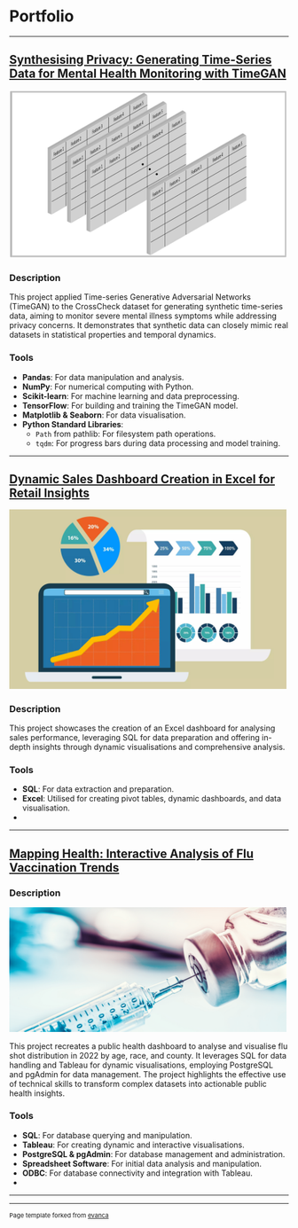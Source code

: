 # Portfolio

---

## [Synthesising Privacy: Generating Time-Series Data for Mental Health Monitoring with TimeGAN](/project_page2)

<img src="images/timegan.png?raw=true" width="500"/>

### Description

This project applied Time-series Generative Adversarial Networks (TimeGAN) to the CrossCheck dataset for generating synthetic time-series data, aiming to monitor severe mental illness symptoms while addressing privacy concerns. It demonstrates that synthetic data can closely mimic real datasets in statistical properties and temporal dynamics.

### Tools

- **Pandas**: For data manipulation and analysis.
- **NumPy**: For numerical computing with Python.
- **Scikit-learn**: For machine learning and data preprocessing.
- **TensorFlow**: For building and training the TimeGAN model.
- **Matplotlib & Seaborn**: For data visualisation.
- **Python Standard Libraries**:
  - `Path` from pathlib: For filesystem path operations.
  - `tqdm`: For progress bars during data processing and model training.

---

## [Dynamic Sales Dashboard Creation in Excel for Retail Insights](/project_page1)

<img src="images/sales_data.jpg?raw=true" width="500"/>

### Description

This project showcases the creation of an Excel dashboard for analysing sales performance, leveraging SQL for data preparation and offering in-depth insights through dynamic visualisations and comprehensive analysis.

### Tools

- **SQL**: For data extraction and preparation.
- **Excel**: Utilised for creating pivot tables, dynamic dashboards, and data visualisation.
- 
---

## [Mapping Health: Interactive Analysis of Flu Vaccination Trends](/project_page3)

### Description

<img src="images/flu.jpg?raw=true" width="500"/>

This project recreates a public health dashboard to analyse and visualise flu shot distribution in 2022 by age, race, and county. It leverages SQL for data handling and Tableau for dynamic visualisations, employing PostgreSQL and pgAdmin for data management. The project highlights the effective use of technical skills to transform complex datasets into actionable public health insights.

### Tools

- **SQL**: For database querying and manipulation.
- **Tableau**: For creating dynamic and interactive visualisations.
- **PostgreSQL & pgAdmin**: For database management and administration.
- **Spreadsheet Software**: For initial data analysis and manipulation.
- **ODBC**: For database connectivity and integration with Tableau.
- 
---




---
<p style="font-size:11px">Page template forked from <a href="https://github.com/evanca/quick-portfolio">evanca</a></p>
<!-- Remove above link if you don't want to attibute -->
